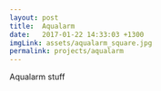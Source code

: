 ```yaml
---
layout: post
title:  Aqualarm
date:   2017-01-22 14:33:03 +1300
imgLink: assets/aqualarm_square.jpg
permalink: projects/aqualarm
---
```

Aqualarm stuff